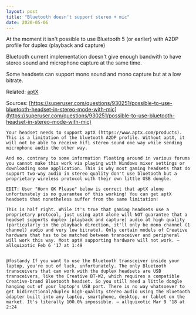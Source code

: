 ```yaml
---
layout: post
title: "Bluetooth doesn't support stereo + mic"
date: 2020-05-06
---
```


At the moment it isn't possible to use Bluetooth 5 (or earlier) with A2DP profile for duplex (playback and capture) 

Bluetooth current implementation doesn't give enough bandwith to have stereo sound and microphone capture at the same time.

Some headsets can support mono sound and mono capture but at a low bitrate. 

Related: [aptX](https://www.aptx.com/products)

Sources:
[https://superuser.com/questions/930251/possible-to-use-bluetooth-headset-in-stereo-mode-with-mic](https://superuser.com/questions/930251/possible-to-use-bluetooth-headset-in-stereo-mode-with-mic)
```
Your headset needs to support aptX (https://www.aptx.com/products). This is a limitation of the bluetooth A2DP profile. Without aptX, it will not be able to receive hifi stereo sound one way while sending microphone audio the other way.

And no, contrary to some information floating around in various forums you cannot make this work via playing with Windows mixer settings or downloading some application. This is why most gaming headsets that do support two-way audio in stereo quality don't use bluetooth but a proprietary wireless protocol with their own little USB dongle.

EDIT: User "Horn OK Please" below is correct that aptX alone unfortunately is no guarantee of this working! You can get aptX headsets that nonetheless suffer from the same limitation!
```

```
This is half right. While it's true that gaming headsets use a proprietary protocol, just using aptX alone will NOT guarantee that a headset supports duplex (playback and capture) audio at high quality (particularly in the playback direction, it'll only be mono channel (1 channel) audio and very low bitrate). Only certain models of Creative hardware that has to be matched between transceiver and peripheral will work this way. Most aptX supporting hardware will not work. – allquixotic Feb 6 '17 at 1:49


@fostandy If you want to use the Bluetooth transceiver inside your laptop, you're out of luck, unfortunately. The only Bluetooth transceivers that can work with the duplex headsets are USB transceivers, like the Creative BT-W2, which requires a compatible Creative-brand Bluetooth headset. So you still need a little dongle hanging out of your laptop's USB port. There is no way whatsoever to get bidirectional/duplex high-quality stereo audio using the Bluetooth adapter built into any laptop, smartphone, desktop, or tablet on the market. It's literally 100.0% impossible. – allquixotic Mar 9 '18 at 2:24 
```
